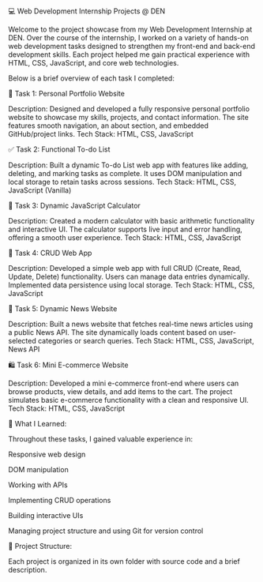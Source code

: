 💻 Web Development Internship Projects @ DEN

Welcome to the project showcase from my Web Development Internship at DEN. Over the course of the internship, I worked on a variety of hands-on web development tasks designed to strengthen my front-end and back-end development skills. Each project helped me gain practical experience with HTML, CSS, JavaScript, and core web technologies.

Below is a brief overview of each task I completed:

🚀 Task 1: Personal Portfolio Website

Description:
Designed and developed a fully responsive personal portfolio website to showcase my skills, projects, and contact information. The site features smooth navigation, an about section, and embedded GitHub/project links.
Tech Stack: HTML, CSS, JavaScript

✅ Task 2: Functional To-do List

Description:
Built a dynamic To-do List web app with features like adding, deleting, and marking tasks as complete. It uses DOM manipulation and local storage to retain tasks across sessions.
Tech Stack: HTML, CSS, JavaScript (Vanilla)

🧮 Task 3: Dynamic JavaScript Calculator

Description:
Created a modern calculator with basic arithmetic functionality and interactive UI. The calculator supports live input and error handling, offering a smooth user experience.
Tech Stack: HTML, CSS, JavaScript

📝 Task 4: CRUD Web App

Description:
Developed a simple web app with full CRUD (Create, Read, Update, Delete) functionality. Users can manage data entries dynamically. Implemented data persistence using local storage.
Tech Stack: HTML, CSS, JavaScript

📰 Task 5: Dynamic News Website

Description:
Built a news website that fetches real-time news articles using a public News API. The site dynamically loads content based on user-selected categories or search queries.
Tech Stack: HTML, CSS, JavaScript, News API

🛍️ Task 6: Mini E-commerce Website

Description:
Developed a mini e-commerce front-end where users can browse products, view details, and add items to the cart. The project simulates basic e-commerce functionality with a clean and responsive UI.
Tech Stack: HTML, CSS, JavaScript

🌟 What I Learned:

Throughout these tasks, I gained valuable experience in:

Responsive web design

DOM manipulation

Working with APIs

Implementing CRUD operations

Building interactive UIs

Managing project structure and using Git for version control

📂 Project Structure:

Each project is organized in its own folder with source code and a brief description.
